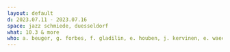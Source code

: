 ```yaml
---
layout: default
d: 2023.07.11 - 2023.07.16
space: jazz schmiede, duesseldorf
what: 10.3 & more
who: a. beuger, g. forbes, f. gladilin, e. houben, j. kervinen, e. waeckerlé & m. wolloshin
---
```

